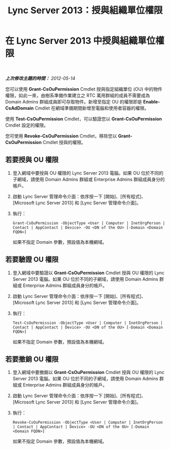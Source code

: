 ﻿---
title: Lync Server 2013：授與組織單位權限
TOCTitle: 授與組織單位權限
ms:assetid: 95ee5ffa-39b1-4d80-87a2-27bb364f7396
ms:mtpsurl: https://technet.microsoft.com/zh-tw/library/Gg398763(v=OCS.15)
ms:contentKeyID: 49291732
ms.date: 08/10/2015
mtps_version: v=OCS.15
ms.translationtype: HT
---

# 在 Lync Server 2013 中授與組織單位權限

 

_**上次修改主題的時間：** 2012-05-14_

您可以使用 **Grant-CsOuPermission** Cmdlet 授與指定組織單位 (OU) 中的物件權限，如此一來，由樹系準備作業建立之 RTC 萬用群組的成員不需要成為 Domain Admins 群組成員即可存取物件。新增至指定 OU 的權限即是 **Enable-CsAdDomain** Cmdlet 在網域準備期間新增至電腦和使用者容器的權限。

使用 **Test-CsOuPermission** Cmdlet，可以驗證您以 **Grant-CsOuPermission** Cmdlet 設定的權限。

您可使用 **Revoke-CsOuPermission** Cmdlet，移除您以 **Grant-CsOuPermission** Cmdlet 授與的權限。

## 若要授與 OU 權限

1.  登入網域中要授與 OU 權限的 Lync Server 2013 電腦。如果 OU 位於不同的子網域，請使用 Domain Admins 群組或 Enterprise Admins 群組成員身分的帳戶。

2.  啟動 Lync Server 管理命令介面：依序按一下 \[開始\]、\[所有程式\]、\[Microsoft Lync Server 2013\] 和 \[Lync Server 管理命令介面\]。

3.  執行：
    
        Grant-CsOuPermission -ObjectType <User | Computer | InetOrgPerson | Contact | AppContact | Device> -OU <DN of the OU> [-Domain <Domain FQDN>]
    
    如果不指定 Domain 參數，預設值為本機網域。

## 若要驗證 OU 權限

1.  登入網域中要驗證以 **Grant-CsOuPermission** Cmdlet 授與 OU 權限的 Lync Server 2013 電腦。如果 OU 位於不同的子網域，請使用 Domain Admins 群組或 Enterprise Admins 群組成員身分的帳戶。

2.  啟動 Lync Server 管理命令介面：依序按一下 \[開始\]、\[所有程式\]、\[Microsoft Lync Server 2013\] 和 \[Lync Server 管理命令介面\]。

3.  執行：
    
        Test-CsOuPermission -ObjectType <User | Computer | InetOrgPerson | Contact | AppContact | Device> -OU <DN of the OU> [-Domain <Domain FQDN>]
    
    如果不指定 Domain 參數，預設值為本機網域。

## 若要撤銷 OU 權限

1.  登入網域中要撤銷以 **Grant-CsOuPermission** Cmdlet 授與 OU 權限的 Lync Server 2013 電腦。如果 OU 位於不同的子網域，請使用 Domain Admins 群組或 Enterprise Admins 群組成員身分的帳戶。

2.  啟動 Lync Server 管理命令介面：依序按一下 \[開始\]、\[所有程式\]、\[Microsoft Lync Server 2013\] 和 \[Lync Server 管理命令介面\]。

3.  執行：
    
        Revoke-CsOuPermission -ObjectType <User | Computer | InetOrgPerson | Contact | AppContact | Device> -OU <DN of the OU> [-Domain <Domain FQDN>]
    
    如果不指定 Domain 參數，預設值為本機網域。

